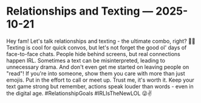 # Relationships and Texting — 2025-10-21

Hey fam! Let's talk relationships and texting - the ultimate combo, right? 📱💞 Texting is cool for quick convos, but let's not forget the good ol' days of face-to-face chats. People hide behind screens, but real connections happen IRL. Sometimes a text can be misinterpreted, leading to unnecessary drama. And don't even get me started on leaving people on "read"! If you're into someone, show them you care with more than just emojis. Put in the effort to call or meet up. Trust me, it's worth it. Keep your text game strong but remember, actions speak louder than words - even in the digital age. #RelationshipGoals #IRLIsTheNewLOL 😜✌️